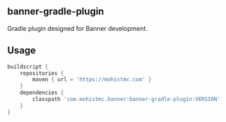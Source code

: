 ## banner-gradle-plugin

Gradle plugin designed for Banner development.

## Usage

```groovy
buildscript {
    repositories {
        maven { url = 'https://mohistmc.com' }
    }
    dependencies {
        classpath 'com.mohistmc.banner:banner-gradle-plugin:VERSION'
    }
}
```
